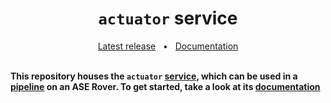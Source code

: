 <h1 align="center"><code>actuator</code> service</h1>
<div align="center">
  <a href="https://github.com/VU-ASE/actuator/releases/latest">Latest release</a>
  <span>&nbsp;&nbsp;•&nbsp;&nbsp;</span>
  <a href="https://ase.vu.nl/docs/category/actuator">Documentation</a>
  <br />
</div>
<br/>

**This repository houses the `actuator` [service](https://ase.vu.nl/docs/framework/glossary/service), which can be used in a [pipeline](https://ase.vu.nl/docs/framework/glossary/pipeline) on an ASE Rover. To get started, take a look at its [documentation](https://ase.vu.nl/docs/category/actuator)**